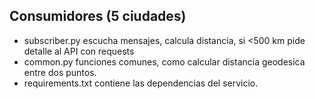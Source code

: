 ## Consumidores (5 ciudades)
- subscriber.py escucha mensajes, calcula distancia, si <500 km pide detalle al API con requests
- common.py funciones comunes, como calcular distancia geodesica entre dos puntos.
- requirements.txt contiene las dependencias del servicio.
